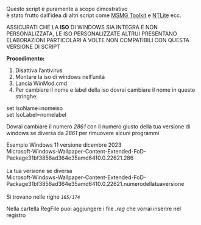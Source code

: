 Questo script è puramente a scopo dimostrativo  
è stato frutto dall'idea di altri script come [MSMG Toolkit](https://msmgtoolkit.in/ "MSMG Toolkit") e [NTLite](https://www.ntlite.com/ "NTLite") ecc.

ASSICURATI CHE LA **ISO** DI WINDOWS SIA INTEGRA E NON PERSONALIZZATA, LE ISO PERSONALIZZATE ALTRUI PRESENTANO ELABORAZIONI PARTICOLARI A VOLTE NON COMPATIBILI CON QUESTA VERSIONE DI SCRIPT

**Procedimento:**  

1.  Disattiva l’antivirus   
2.  Montare la iso di windows nell’unità  
3.  Lancia WinMod.cmd    
4.  Per cambiare il nome e label della iso dovrai cambiare il nome in queste stringhe:

set IsoName=nomeiso<br> 
set IsoLabel=nomelabel

Dovrai cambiare il numero *2861* con il numero giusto della tua versione di windows se diversa da *2861* per rimuovere alcuni programmi

Esempio Windows 11 versione dicembre 2023<br> 
Microsoft-Windows-Wallpaper-Content-Extended-FoD-Package31bf3856ad364e35amd6410.0.22621.286<br>
<br>
La tua versione se diversa<br> 
Microsoft-Windows-Wallpaper-Content-Extended-FoD-Package31bf3856ad364e35amd6410.0.22621.numerodellatuaversione<br><br>
Si trovano nelle righe *`165/174`*<br>

Nella cartella RegFile puoi aggiungere i file *.reg* che vorrai inserire nel registro
